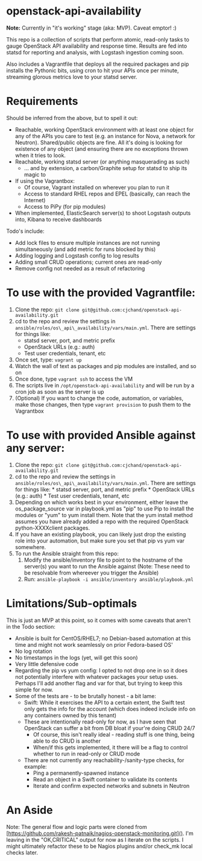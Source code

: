 # openstack-api-availability

**Note:** Currently in "it's working" stage (aka: MVP). Caveat emptor! :)

This repo is a collection of scripts that perform atomic, read-only tasks to gauge OpenStack API availability and response time. Results are fed into statsd for reporting and analysis, with Logstash ingestion coming soon.

Also includes a Vagrantfile that deploys all the required packages and pip installs the Pythonic bits, using cron to hit your APIs once per minute, streaming glorous metrics love to your statsd server.

# Requirements

Should be inferred from the above, but to spell it out:

* Reachable, working OpenStack environment with at least one object for any of the APIs you care to test (e.g. an instance for Nova, a network for Neutron). Shared/public objects are fine. All it's doing is looking for existence of any object (and ensuring there are no exceptions thrown when it tries to look.
* Reachable, working statsd server (or anything masquerading as such)
	* ... and by extension, a carbon/Graphite setup for statsd to ship its magic to
* If using the Vagrantbox:
	* Of course, Vagrant installed on wherever you plan to run it
	* Access to standard RHEL repos and EPEL (basically, can reach the Internet)
	* Access to PiPy (for pip modules)
* When implemented, ElasticSearch server(s) to shoot Logstash outputs into, Kibana to receive dashboards

Todo's include:

* Add lock files to ensure multiple instances are not running simultaneously (and add metric for runs blocked by this)
* Adding logging and Logstash config to log results
* Adding small CRUD operations; current ones are read-only
* Remove config not needed as a result of refactoring

# To use with the provided Vagrantfile:

1. Clone the repo: `git clone git@github.com:cjchand/openstack-api-availability.git`
2. cd to the repo and review the settings in `ansible/roles/os\_api\_availability/vars/main.yml`. There are settings for things like:
	* statsd server, port, and metric prefix
	* OpenStack URLs (e.g.: auth)
	* Test user credentials, tenant, etc
3. Once set, type: `vagrant up`
4. Watch the wall of text as packages and pip modules are installed, and so on
5. Once done, type `vagrant ssh` to access the VM
6. The scripts live in `/opt/openstack-api-availability` and will be run by a cron job as soon as the server is up
7. (Optional) If you want to change the code, automation, or variables, make those changes, then type `vagrant provision` to push them to the Vagrantbox

# To use with provided Ansible against any server:
1. Clone the repo: `git clone git@github.com:cjchand/openstack-api-availability.git`
2. cd to the repo and review the settings in `ansible/roles/os\_api\_availability/vars/main.yml`. There are settings for things like:
        * statsd server, port, and metric prefix
        * OpenStack URLs (e.g.: auth)
        * Test user credentials, tenant, etc
3. Depending on which works best in your environment, either leave the os\_package\_source var in playbook.yml as "pip" to use Pip to install the modules or "yum" to yum install them. Note that the yum install method assumes you have already added a repo with the required OpenStack python-XXXXclient packages.
4. If you have an existing playbook, you can likely just drop the existing role into your automation, but make sure you set that pip vs yum var somewhere.
5. To run the Ansible straight from this repo:
	1. Modify the ansible/inventory file to point to the hostname of the server(s) you want to run the Ansible against (Note: These need to be resolvable from whereever you trigger the Ansible)
	2. Run: `ansible-playbook -i ansible/inventory ansible/playbook.yml`


# Limitations/Sub-optimals

This is just an MVP at this point, so it comes with some caveats that aren't in the Todo section:

* Ansible is built for CentOS/RHEL7; no Debian-based automation at this time and might not work seamlessly on prior Fedora-based OS'
* No log rotation
* No timestamps in the logs (yet, will get this soon)
* Very little defensive code
* Regarding the pip vs yum config: I opted to not drop one in so it does not potentially interfere with whatever packages your setup uses. Perhaps I'll add another flag and var for that, but trying to keep this simple for now.
* Some of the tests are - to be brutally honest - a bit lame:
	* Swift: While it exercises the API to a certain extent, the Swift test only gets the info for the account (which does indeed include info on any containers owned by this tenant)
	* These are intentionally read-only for now, as I have seen that OpenStack can suffer a bit from DB bloat if your're doing CRUD 24/7
		* Of course, this isn't really ideal - reading stuff is one thing, being able to do CRUD is another
		* When/if this gets implemented, it there will be a flag to control whether to run in read-only or CRUD mode
	* There are not currently any reachability-/sanity-type checks, for example:
		* Ping a permanently-spawned instance
		* Read an object in a Swift container to validate its contents
		* Iterate and confirm expected networks and subnets in Neutron

# An Aside

Note: The general flow and logic parts were cloned from [https://github.com/rakesh-patnaik/nagios-openstack-monitoring.git](). I'm leaving in the "OK,CRITICAL" output for now as I iterate on the scripts. I might ultimately refactor these to be Nagios plugins and/or check\_mk local checks later.
